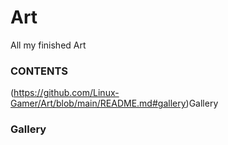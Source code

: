 # Art
All my finished Art
### CONTENTS
(https://github.com/Linux-Gamer/Art/blob/main/README.md#gallery)Gallery


### Gallery
